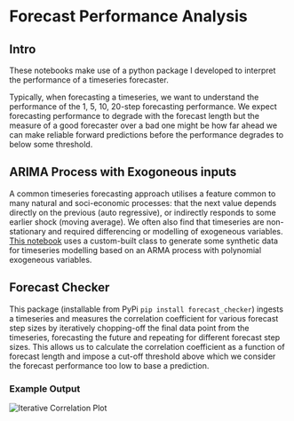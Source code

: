 # Forecast Performance Analysis

## Intro
These notebooks make use of a python package I developed to 
interpret the performance of a timeseries forecaster. 

Typically, when forecasting a timeseries, we want to understand the performance of 
the 1, 5, 10, 20-step forecasting performance. We expect forecasting performance 
to degrade with the forecast length but the measure of a good forecaster over a bad one 
might be how far ahead we can make reliable forward predictions before
the performance degrades to below some threshold.

## ARIMA Process with Exogoneous inputs

A common timeseries forecasting approach utilises a feature common to many natural and soci-economic processes:
that the next value depends directly on the previous (auto regressive), or indirectly responds to some earlier shock (moving average). 
We often also find that timeseries are non-stationary and required differencing or modelling of exogeneous variables.
[This notebook](https://github.com/dstarkey23/Forecast_Checker/blob/master/notebooks/Forecast_Checker.ipynb) uses a custom-built class to generate some synthetic data for timeseries modelling based on an ARMA process
with polynomial exogeneous variables.


## Forecast Checker

This package (installable from PyPi `pip install forecast_checker`) ingests a timeseries and measures the correlation coefficient
for various forecast step sizes by iteratively chopping-off the final data point from the timeseries, forecasting the future and repeating
for different forecast step sizes. This allows us to calculate the correlation coefficient as a function of forecast length
and impose a cut-off threshold above which we consider the forecast performance too low to base a prediction.


### Example Output

![Iterative Correlation Plot](https://github.com/dstarkey23/Forecast_Checker/blob/master/images/test_eval_plot.png)
